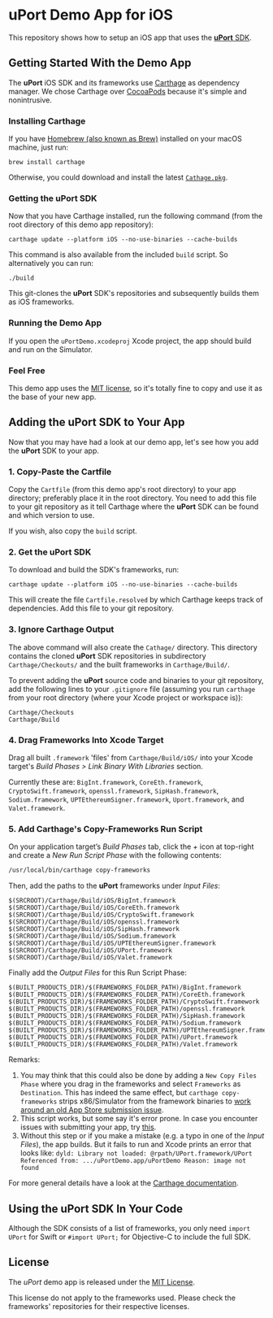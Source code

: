 # uPort Demo App for iOS

This repository shows how to setup an iOS app that uses the [**uPort** SDK](https://github.com/uport-project/uport-ios-sdk).


## Getting Started With the Demo App

The **uPort** iOS SDK and its frameworks use [Carthage](https://github.com/Carthage/Carthage) as dependency manager. We chose Carthage over [CocoaPods](https://cocoapods.org) because it's simple and nonintrusive.

### Installing Carthage

If you have [Homebrew (also known as Brew)](https://brew.sh) installed on your macOS machine, just run:

```console
brew install carthage
```

Otherwise, you could download and install the latest [`Cathage.pkg`](https://github.com/Carthage/Carthage/releases).

### Getting the uPort SDK

Now that you have Carthage installed, run the following command (from the root directory of this demo app repository):

```console
carthage update --platform iOS --no-use-binaries --cache-builds
```

This command is also available from the included `build` script. So alternatively you can run:

```console
./build
```

This git-clones the **uPort** SDK's repositories and subsequently builds them as iOS frameworks.

### Running the Demo App

If you open the `uPortDemo.xcodeproj` Xcode project, the app should build and run on the Simulator.

### Feel Free

This demo app uses the [MIT license](LICENSE.txt), so it's totally fine to copy and use it as the base of your new app.


## Adding the uPort SDK to Your App

Now that you may have had a look at our demo app, let's see how you add the **uPort** SDK to your app.

### 1. Copy-Paste the Cartfile

Copy the `Cartfile` (from this demo app's root directory) to your app directory; preferably place it in the root directory. You need to add this file to your git repository as it tell Carthage where the **uPort** SDK can be found and which version to use.

If you wish, also copy the `build` script.

### 2. Get the uPort SDK

To download and build the SDK's frameworks, run:

```console
carthage update --platform iOS --no-use-binaries --cache-builds
```

This will create the file `Cartfile.resolved` by which Carthage keeps track of dependencies. Add this file to your git repository.

### 3. Ignore Carthage Output

The above command will also create the `Cathage/` directory. This directory contains the cloned **uPort** SDK repositories in subdirectory `Carthage/Checkouts/` and the built frameworks in `Carthage/Build/`.

To prevent adding the **uPort** source code and binaries to your git repository, add the following lines to your `.gitignore` file (assuming you run `carthage` from your root directory (where your Xcode project or workspace is)):

```
Carthage/Checkouts
Carthage/Build
```

### 4. Drag Frameworks Into Xcode Target

Drag all built `.framework` 'files' from `Carthage/Build/iOS/` into your Xcode target's *Build Phases > Link Binary With Libraries* section.

Currently these are: `BigInt.framework`, `CoreEth.framework`, `CryptoSwift.framework`, `openssl.framework`, `SipHash.framework`, `Sodium.framework`, `UPTEthereumSigner.framework`, `Uport.framework`, and `Valet.framework`.

### 5. Add Carthage's Copy-Frameworks Run Script

On your application target’s *Build Phases* tab, click the *+* icon at top-right and create a *New Run Script Phase* with the following contents:

```sh
/usr/local/bin/carthage copy-frameworks
```

Then, add the paths to the **uPort** frameworks under *Input Files*:

```
$(SRCROOT)/Carthage/Build/iOS/BigInt.framework
$(SRCROOT)/Carthage/Build/iOS/CoreEth.framework
$(SRCROOT)/Carthage/Build/iOS/CryptoSwift.framework
$(SRCROOT)/Carthage/Build/iOS/openssl.framework
$(SRCROOT)/Carthage/Build/iOS/SipHash.framework
$(SRCROOT)/Carthage/Build/iOS/Sodium.framework
$(SRCROOT)/Carthage/Build/iOS/UPTEthereumSigner.framework
$(SRCROOT)/Carthage/Build/iOS/UPort.framework
$(SRCROOT)/Carthage/Build/iOS/Valet.framework
```

Finally add the *Output Files* for this Run Script Phase:

```
$(BUILT_PRODUCTS_DIR)/$(FRAMEWORKS_FOLDER_PATH)/BigInt.framework
$(BUILT_PRODUCTS_DIR)/$(FRAMEWORKS_FOLDER_PATH)/CoreEth.framework
$(BUILT_PRODUCTS_DIR)/$(FRAMEWORKS_FOLDER_PATH)/CryptoSwift.framework
$(BUILT_PRODUCTS_DIR)/$(FRAMEWORKS_FOLDER_PATH)/openssl.framework
$(BUILT_PRODUCTS_DIR)/$(FRAMEWORKS_FOLDER_PATH)/SipHash.framework
$(BUILT_PRODUCTS_DIR)/$(FRAMEWORKS_FOLDER_PATH)/Sodium.framework
$(BUILT_PRODUCTS_DIR)/$(FRAMEWORKS_FOLDER_PATH)/UPTEthereumSigner.framework
$(BUILT_PRODUCTS_DIR)/$(FRAMEWORKS_FOLDER_PATH)/UPort.framework
$(BUILT_PRODUCTS_DIR)/$(FRAMEWORKS_FOLDER_PATH)/Valet.framework
```

Remarks:
1. You may think that this could also be done by adding a `New Copy Files Phase` where you drag in the frameworks and select `Frameworks` as `Destination`. This has indeed the same effect, but `carthage copy-frameworks` strips x86/Simulator from the framework binaries to [work around an old App Store submission issue](https://stackoverflow.com/a/39269506/1971013).
2. This script works, but some say it's error prone. In case you encounter issues with submitting your app, try [this](https://github.com/lvillani/carthage-copy-frameworks).
3. Without this step or if you make a mistake (e.g. a typo in one of the *Input Files*), the app builds. But it fails to run and Xcode prints an error that looks like:
`dyld: Library not loaded: @rpath/UPort.framework/UPort Referenced from: .../uPortDemo.app/uPortDemo Reason: image not found`

For more general details have a look at the [Carthage documentation](https://github.com/Carthage/Carthage#adding-frameworks-to-an-application).


## Using the uPort SDK In Your Code

Although the SDK consists of a list of frameworks, you only need `import UPort` for Swift or `#import UPort;` for Objective-C to include the full SDK.


## License

The *uPort* demo app is released under the [MIT License](LICENSE.txt).

This license do not apply to the frameworks used. Please check the frameworks' repositories for their respective licenses.
